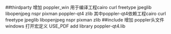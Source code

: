 ##thirdparty 增加 poppler_win 用于编译工程cairo curl freetype jpeglib libopenjpeg nspr pixman poppler-qt4 zlib
  其中poppler-qt4依赖工程cairo curl freetype jpeglib libopenjpeg nspr pixman zlib
##include 增加  poppler头文件
windows 打开宏定义 USE_PDF
add library poppler-qt4.lib 
